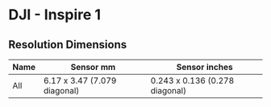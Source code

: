 # DJI - Inspire 1

## Resolution Dimensions

| Name   | Sensor mm                    | Sensor inches                  |
|--------|------------------------------|--------------------------------|
| All    | 6.17 x 3.47 (7.079 diagonal) | 0.243 x 0.136 (0.278 diagonal) |
